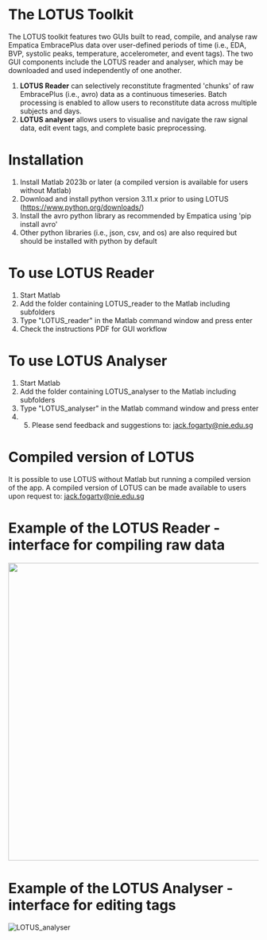 # The LOTUS Toolkit
The LOTUS toolkit features two GUIs built to read, compile, and analyse raw Empatica EmbracePlus data over user-defined periods of time (i.e., EDA, BVP, systolic peaks, temperature, accelerometer, and event tags).
The two GUI components include the LOTUS reader and analyser, which may be downloaded and used independently of one another.
1. **LOTUS Reader** can selectively reconstitute fragmented 'chunks' of raw  EmbracePlus (i.e., avro) data  as a continuous timeseries. Batch processing is enabled to allow users to reconstitute data across multiple subjects and days.
2. **LOTUS analyser** allows users to visualise and navigate the raw signal data, edit event tags, and complete basic preprocessing.

# Installation
1. Install Matlab 2023b or later (a compiled version is available for users without Matlab)
2. Download and install python version 3.11.x prior to using LOTUS (https://www.python.org/downloads/)
3. Install the avro python library as recommended by Empatica using 'pip install avro'
4. Other python libraries (i.e., json, csv, and os) are also required but should be installed with python by default

# To use LOTUS Reader
1. Start Matlab
2. Add the folder containing LOTUS_reader to the Matlab including subfolders
3. Type "LOTUS_reader" in the Matlab command window and press enter
4. Check the instructions PDF for GUI workflow

# To use LOTUS Analyser
1. Start Matlab
2. Add the folder containing LOTUS_analyser to the Matlab including subfolders
3. Type "LOTUS_analyser" in the Matlab command window and press enter
4. 5. Please send feedback and suggestions to: jack.fogarty@nie.edu.sg

# Compiled version of LOTUS
It is possible to use LOTUS without Matlab but running a compiled version of the app. A compiled version of LOTUS can be made available to users upon request to: jack.fogarty@nie.edu.sg
 
 
 
# Example of the LOTUS Reader - interface for compiling raw data
<img src="https://github.com/jack-fogarty/LOTUS-reader/assets/92418738/d9297814-1a32-4e99-b842-82dfabd28a0c" width="600" />
 


# Example of the LOTUS Analyser - interface for editing tags
![LOTUS_analyser](https://github.com/user-attachments/assets/387b223c-6e6d-4e79-bd2f-704de76c86da)
